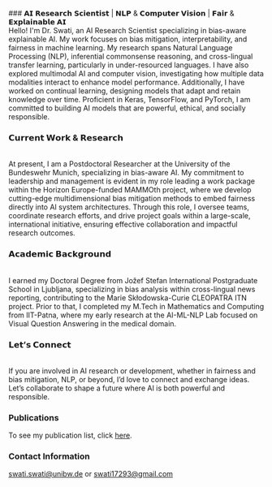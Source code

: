 <br>
### 𝗔𝗜 𝗥𝗲𝘀𝗲𝗮𝗿𝗰𝗵 𝗦𝗰𝗶𝗲𝗻𝘁𝗶𝘀𝘁 | 𝗡𝗟𝗣 & 𝗖𝗼𝗺𝗽𝘂𝘁𝗲𝗿 𝗩𝗶𝘀𝗶𝗼𝗻 | 𝗙𝗮𝗶𝗿 & 𝗘𝘅𝗽𝗹𝗮𝗶𝗻𝗮𝗯𝗹𝗲 𝗔𝗜 
<br>
Hello! I'm Dr. Swati, an AI Research Scientist specializing in bias-aware explainable AI. My work focuses on bias mitigation, interpretability, and fairness in machine learning. My research spans Natural Language Processing (NLP), inferential commonsense reasoning, and cross-lingual transfer learning, particularly in under-resourced languages. I have also explored multimodal AI and computer vision, investigating how multiple data modalities interact to enhance model performance. Additionally, I have worked on continual learning, designing models that adapt and retain knowledge over time. Proficient in Keras, TensorFlow, and PyTorch, I am committed to building AI models that are powerful, ethical, and socially responsible.

### 𝗖𝘂𝗿𝗿𝗲𝗻𝘁 𝗪𝗼𝗿𝗸 & 𝗥𝗲𝘀𝗲𝗮𝗿𝗰𝗵 
<br>
At present, I am a Postdoctoral Researcher at the University of the Bundeswehr Munich, specializing in bias-aware AI. My commitment to leadership and management is evident in my role leading a work package within the Horizon Europe-funded MAMMOth project, where we develop cutting-edge multidimensional bias mitigation methods to embed fairness directly into AI system architectures. Through this role, I oversee teams, coordinate research efforts, and drive project goals within a large-scale, international initiative, ensuring effective collaboration and impactful research outcomes.

### 𝗔𝗰𝗮𝗱𝗲𝗺𝗶𝗰 𝗕𝗮𝗰𝗸𝗴𝗿𝗼𝘂𝗻𝗱 
<br>
I earned my Doctoral Degree from Jožef Stefan International Postgraduate School in Ljubljana, specializing in bias analysis within cross-lingual news reporting, contributing to the Marie Skłodowska-Curie CLEOPATRA ITN project. Prior to that, I completed my M.Tech in Mathematics and Computing from IIT-Patna, where my early research at the AI-ML-NLP Lab focused on Visual Question Answering in the medical domain.

### 𝗟𝗲𝘁’𝘀 𝗖𝗼𝗻𝗻𝗲𝗰𝘁 
<br>
If you are involved in AI research or development, whether in fairness and bias mitigation, NLP, or beyond, I’d love to connect and exchange ideas. Let’s collaborate to shape a future where AI is both powerful and responsible.

### Publications 
To see my publication list, click [here](https://scholar.google.com/citations?hl=en&view_op=list_works&gmla=AJsN-F6KxNAn4pOVbd91IDrvumw177FMYRc24tFLf9_U6EPxnrBClMGGYR9pRPn8_n5XTa9Mhv-6UDkXFJPf0FQFLNGmRt9xlW04UhmvPyt786iLNAnN1vA&user=Da3yANwAAAAJ).

### Contact Information
[swati.swati@unibw.de](mailto:swati.swati@unibw.de) or [swati17293@gmail.com](mailto:swati17293@gmail.com)


